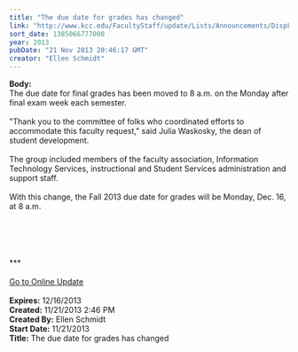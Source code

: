 ```yaml
---
title: "The due date for grades has changed"
link: "http://www.kcc.edu/FacultyStaff/update/Lists/Announcements/DispForm.aspx?ID=1338"
sort_date: 1385066777000
year: 2013
pubDate: "21 Nov 2013 20:46:17 GMT"
creator: "Ellen Schmidt"
---
```


<div><b>Body:</b> <div class="ExternalClassBCB80AAA63BE4EBEBEC0EC03FD2E05E2"><div>The due date for final grades has been moved to 8 a.m. on the Monday after final exam week each semester.</div>
<div> </div>
<div>&quot;Thank you to the committee of folks who coordinated efforts to accommodate this faculty request,&quot; said Julia Waskosky, the dean of student development.</div>
<div> </div>
<div>The group included members of the faculty association, Information Technology Services, instructional and Student Services administration and support staff.</div>
<div> </div>
<div>With this change, the Fall 2013 due date for grades will be Monday, Dec. 16, at 8 a.m. </div>
<div> </div>
<div> </div>
<div> </div>
<div> </div>
<div> </div>
<div>
<div></div>
<div></div>
<div>
<div>***</div>
<div></div>
<div></div>
<div> </div>
<div><a href="/FacultyStaff/update/Pages/dailyupdate.aspx">Go to Online Update</a></div>
<div></div></div></div>
<div> </div></div></div>
<div><b>Expires:</b> 12/16/2013</div>
<div><b>Created:</b> 11/21/2013 2:46 PM</div>
<div><b>Created By:</b> Ellen Schmidt</div>
<div><b>Start Date:</b> 11/21/2013</div>
<div><b>Title:</b> The due date for grades has changed</div>
